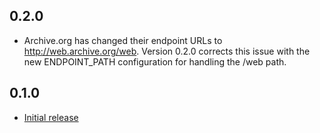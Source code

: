 0.2.0
-----
* Archive.org has changed their endpoint URLs to http://web.archive.org/web. Version 0.2.0 corrects this issue with the new ENDPOINT_PATH configuration for handling the /web path.

0.1.0
-----
* [Initial release](https://github.com/XOlator/wayback_gem)
